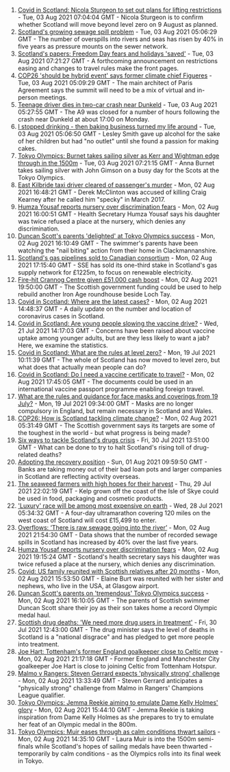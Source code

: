 1. [Covid in Scotland: Nicola Sturgeon to set out plans for lifting restrictions](https://www.bbc.co.uk/news/uk-scotland-scotland-politics-58057371) - Tue, 03 Aug 2021 07:04:04 GMT - Nicola Sturgeon is to confirm whether Scotland will move beyond level zero on 9 August as planned.
2. [Scotland's growing sewage spill problem](https://www.bbc.co.uk/news/uk-scotland-58040852) - Tue, 03 Aug 2021 05:06:29 GMT - The number of overspills into rivers and seas has risen by 40% in five years as pressure mounts on the sewer network.
3. [Scotland's papers: Freedom Day fears and holidays 'saved'](https://www.bbc.co.uk/news/uk-scotland-58065416) - Tue, 03 Aug 2021 07:21:27 GMT - A forthcoming announcement on restrictions easing and changes to travel rules make the front pages.
4. [COP26 'should be hybrid event' says former climate chief Figueres](https://www.bbc.co.uk/news/uk-scotland-58055854) - Tue, 03 Aug 2021 05:09:29 GMT - The main architect of Paris Agreement says the summit will need to be a mix of virtual and in-person meetings.
5. [Teenage driver dies in two-car crash near Dunkeld](https://www.bbc.co.uk/news/uk-scotland-tayside-central-58063283) - Tue, 03 Aug 2021 05:27:55 GMT - The A9 was closed for a number of hours following the crash near Dunkeld at about 17:00 on Monday.
6. [I stopped drinking - then baking business turned my life around](https://www.bbc.co.uk/news/uk-scotland-north-east-orkney-shetland-58011992) - Tue, 03 Aug 2021 05:06:50 GMT - Lesley Smith gave up alcohol for the sake of her children but had "no outlet" until she found a passion for making cakes.
7. [Tokyo Olympics: Burnet takes sailing silver as Kerr and Wightman edge through in the 1500m](https://www.bbc.co.uk/sport/olympics/58068498) - Tue, 03 Aug 2021 07:21:15 GMT - Anna Burnet takes sailing silver with John Gimson on a busy day for the Scots at the Tokyo Olympics.
8. [East Kilbride taxi driver cleared of passenger's murder](https://www.bbc.co.uk/news/uk-scotland-glasgow-west-58063277) - Mon, 02 Aug 2021 16:48:21 GMT - Derek McClinton was accused of killing Craig Kearney after he called him "specky" in March 2017.
9. [Humza Yousaf reports nursery over discrimination fears](https://www.bbc.co.uk/news/uk-scotland-tayside-central-58056234) - Mon, 02 Aug 2021 16:00:51 GMT - Health Secretary Humza Yousaf says his daughter was twice refused a place at the nursery, which denies any discrimination.
10. [Duncan Scott's parents 'delighted' at Tokyo Olympics success](https://www.bbc.co.uk/news/uk-scotland-58055682) - Mon, 02 Aug 2021 16:10:49 GMT - The swimmer's parents have been watching the "nail biting" action from their home in Clackmannanshire.
11. [Scotland's gas pipelines sold to Canadian consortium](https://www.bbc.co.uk/news/uk-scotland-58063791) - Mon, 02 Aug 2021 17:15:40 GMT - SSE has sold its one-third stake in Scotland's gas supply network for £1225m, to focus on renewable electricity.
12. [Fire-hit Crannog Centre given £51,000 cash boost](https://www.bbc.co.uk/news/uk-scotland-tayside-central-58063280) - Mon, 02 Aug 2021 19:50:00 GMT - The Scottish government funding could be used to help rebuild another Iron Age roundhouse beside Loch Tay.
13. [Covid in Scotland: Where are the latest cases?](https://www.bbc.co.uk/news/uk-scotland-53511877) - Mon, 02 Aug 2021 14:48:37 GMT - A daily update on the number and location of coronavirus cases in Scotland.
14. [Covid in Scotland: Are young people slowing the vaccine drive?](https://www.bbc.co.uk/news/uk-scotland-57915106) - Wed, 21 Jul 2021 14:17:03 GMT - Concerns have been raised about vaccine uptake among younger adults, but are they less likely to want a jab? Here, we examine the statistics.
15. [Covid in Scotland: What are the rules at level zero?](https://www.bbc.co.uk/news/uk-scotland-53166816) - Mon, 19 Jul 2021 10:11:39 GMT - The whole of Scotland has now moved to level zero, but what does that actually mean people can do?
16. [Covid in Scotland: Do I need a vaccine certificate to travel?](https://www.bbc.co.uk/news/uk-scotland-57519070) - Mon, 02 Aug 2021 17:45:05 GMT - The documents could be used in an international vaccine passport programme enabling foreign travel.
17. [What are the rules and guidance for face masks and coverings from 19 July?](https://www.bbc.co.uk/news/health-51205344) - Mon, 19 Jul 2021 09:34:00 GMT - Masks are no longer compulsory in England, but remain necessary in Scotland and Wales.
18. [COP26: How is Scotland tackling climate change?](https://www.bbc.co.uk/news/uk-scotland-57970435) - Mon, 02 Aug 2021 05:31:49 GMT - The Scottish government says its targets are some of the toughest in the world - but what progress is being made?
19. [Six ways to tackle Scotland's drugs crisis](https://www.bbc.co.uk/news/uk-scotland-glasgow-west-48921696) - Fri, 30 Jul 2021 13:51:00 GMT - What can be done to try to halt Scotland's rising toll of drug-related deaths?
20. [Adopting the recovery position](https://www.bbc.co.uk/news/uk-scotland-58047221) - Sun, 01 Aug 2021 09:59:50 GMT - Banks are taking money out of their bad loan pots and larger companies in Scotland are reflecting activity overseas.
21. [The seaweed farmers with high hopes for their harvest](https://www.bbc.co.uk/news/uk-scotland-57996627) - Thu, 29 Jul 2021 22:02:19 GMT - Kelp grown off the coast of the Isle of Skye could be used in food, packaging and cosmetic products.
22. ['Luxury' race will be among most expensive on earth](https://www.bbc.co.uk/news/uk-scotland-57975285) - Wed, 28 Jul 2021 05:34:32 GMT - A four-day ultramarathon covering 120 miles on the west coast of Scotland will cost £15,499 to enter.
23. [Overflows: ‘There is raw sewage going into the river’](https://www.bbc.co.uk/news/uk-scotland-58061389) - Mon, 02 Aug 2021 21:54:30 GMT - Data shows that the number of recorded sewage spills in Scotland has increased by 40% over the last five years.
24. [Humza Yousaf reports nursery over discrimination fears](https://www.bbc.co.uk/news/uk-scotland-58064620) - Mon, 02 Aug 2021 19:15:24 GMT - Scotland's health secretary says his daughter was twice refused a place at the nursery, which denies any discrimination.
25. [Covid: US family reunited with Scottish relatives after 20 months](https://www.bbc.co.uk/news/uk-scotland-58062730) - Mon, 02 Aug 2021 15:53:50 GMT - Elaine Burt was reunited with her sister and nephews, who live in the USA, at Glasgow airport.
26. [Duncan Scott's parents on 'tremendous' Tokyo Olympics success](https://www.bbc.co.uk/news/uk-scotland-58062840) - Mon, 02 Aug 2021 16:10:05 GMT - The parents of Scottish swimmer Duncan Scott share their joy as their son takes home a record Olympic medal haul.
27. [Scottish drug deaths: 'We need more drug users in treatment'](https://www.bbc.co.uk/news/uk-scotland-58029815) - Fri, 30 Jul 2021 12:43:00 GMT - The drug minister says the level of deaths in Scotland is a "national disgrace" and has pledged to get more people into treatment.
28. [Joe Hart: Tottenham's former England goalkeeper close to Celtic move](https://www.bbc.co.uk/sport/football/58065246) - Mon, 02 Aug 2021 21:17:18 GMT - Former England and Manchester City goalkeeper Joe Hart is close to joining Celtic from Tottenham Hotspur.
29. [Malmo v Rangers: Steven Gerrard expects 'physically strong' challenge](https://www.bbc.co.uk/sport/football/58059487) - Mon, 02 Aug 2021 13:33:49 GMT - Steven Gerrard anticipates a "physically strong" challenge from Malmo in Rangers' Champions League qualifier.
30. [Tokyo Olympics: Jemma Reekie aiming to emulate Dame Kelly Holmes' glory](https://www.bbc.co.uk/sport/olympics/58014929) - Mon, 02 Aug 2021 15:44:10 GMT - Jemma Reekie is taking inspiration from Dame Kelly Holmes as she prepares to try to emulate her feat of an Olympic medal in the 800m.
31. [Tokyo Olympics: Muir eases through as calm conditions thwart sailors](https://www.bbc.co.uk/sport/olympics/58032308) - Mon, 02 Aug 2021 14:35:10 GMT - Laura Muir is into the 1500m semi-finals while Scotland's hopes of sailing medals have been thwarted - temporarily by calm conditions - as the Olympics rolls into its final week in Tokyo.
